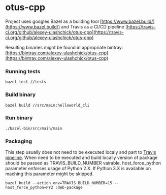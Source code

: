 # otus-cpp
Project uses googles Bazel as a building tool [https://www.bazel.build/](https://www.bazel.build/) and Travis as a CI/CD pipeline
[https://travis-ci.org/github/alexey-ulashchick/otus-cpp](https://travis-ci.org/github/alexey-ulashchick/otus-cpp)

Resulting binaries might be found in appropriate bintray:
[https://bintray.com/alexey-ulashchick/otus-cpp](https://bintray.com/alexey-ulashchick/otus-cpp)

### Running tests
```
bazel test //tests
```

### Build binary
```
bazel build //src/main:helloworld_cli
```

### Run binary
```
./bazel-bin/src/main/main
```

### Packaging
This step usually does not need to be executed localy and part to [Travis pipeline](https://github.com/alexey-ulashchick/otus-cpp/blob/master/.travis.yml). When need to be executed and build locally version of package should be passed as TRAVIS_BUILD_NUMBER vairable. host_force_python parameter enforses usage of Python 2.X. If Python 3.X is available on maching this parameter might be skipped.
```
bazel build --action_env=TRAVIS_BUILD_NUMBER=15 --host_force_python=PY2 :deb-package
```